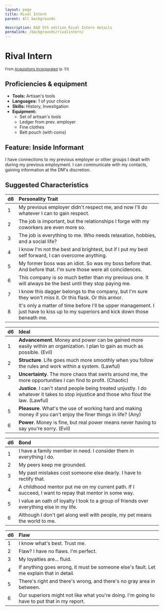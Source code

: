 ```yaml
---
layout: page
title: Rival Intern
parent: All backgrounds

description: D&D 5th edition Rival Intern details
permalink: /backgrounds/rivalintern/
---
```

# Rival Intern

<small>From <a target="_blank" href="https://dnd.wizards.com/products/tabletop-games/rpg-products/acqinc">Acquisitions Incorporated</a> (p. 51)</small>

## Proficiencies & equipment

- **Tools:** Artisan's tools
- **Languages:** 1 of your choice
- **Skills:** History, Investigation
- **Equipment:** 
  - Set of artisan's tools
  - Ledger from prev. employer
  - Fine clothes
  - Belt pouch (with coins)

## Feature: Inside Informant


I have connections to my previous employer or other groups I dealt with during my previous employment. I can communicate with my contacts, gaining information at the DM's discretion.

## Suggested Characteristics


| d8 | Personality Trait |
|:----------------------------|:------------------|
| 1 | My previous employer didn't respect me, and now I'll do whatever I can to gain respect. |
| 2 | The job is important, but the relationships I forge with my coworkers are even more so. |
| 3 | The job is everything to me. Who needs relaxation, hobbies, and a social life? |
| 4 | I know I'm not the best and brightest, but if I put my best self forward, I can overcome anything. |
| 5 | My former boss was an idiot. So was my boss before that. And before that. I'm sure those were all coincidences. |
| 6 | This company is so much better than my previous one. It will always be the best until they stop paying me. |
| 7 | I know this dagger belongs to the company, but I'm sure they won't miss it. Or this flask. Or this armor. |
| 8 | It's only a matter of time before I'll be upper management. I just have to kiss up to my superiors and kick down those beneath me. |

| d6 | Ideal |
|:----------------------------|:------|
| 1 | **Advancement**. Money and power can be gained more easily within an organization. I plan to gain as much as possible. (Evil) |
| 2 | **Structure**. Life goes much more smoothly when you follow the rules and work within a system. (Lawful) |
| 3 | **Uncertainty**. The more chaos that swirls around me, the more opportunities I can find to profit. (Chaotic) |
| 4 | **Justice**. I can't stand people being treated unjustly. I do whatever it takes to stop injustice and those who flout the law. (Lawful) |
| 5 | **Pleasure**. What's the use of working hard and making money if you can't enjoy the finer things in life? (Any) |
| 6 | **Power**. Money is fine, but real power means never having to say you're sorry. (Evil) |

| d6 | Bond |
|:----------------------------|:------------------|
| 1 | I have a family member in need. I consider them in everything I do. |
| 2 | My peers keep me grounded. |
| 3 | My past mistakes cost someone else dearly. I have to rectify that. |
| 4 | A childhood mentor put me on my current path. If I succeed, I want to repay that mentor in some way. |
| 5 | I value an oath of loyalty I took to a group of friends over everything else in my life. |
| 6 | Although I don't get along well with people, my pet means the world to me. |

| d6 | Flaw |
|:----------------------------|:------------------|
| 1 | I know what's best. Trust me. |
| 2 | Flaw? I have no flaws. I'm perfect. |
| 3 | My loyalties are... fluid. |
| 4 | If anything goes wrong, it must be someone else's fault. Let me explain that in detail. |
| 5 | There's right and there's wrong, and there's no gray area in between. |
| 6 | Our superiors might not like what you're doing. I'm going to have to put that in my report. |